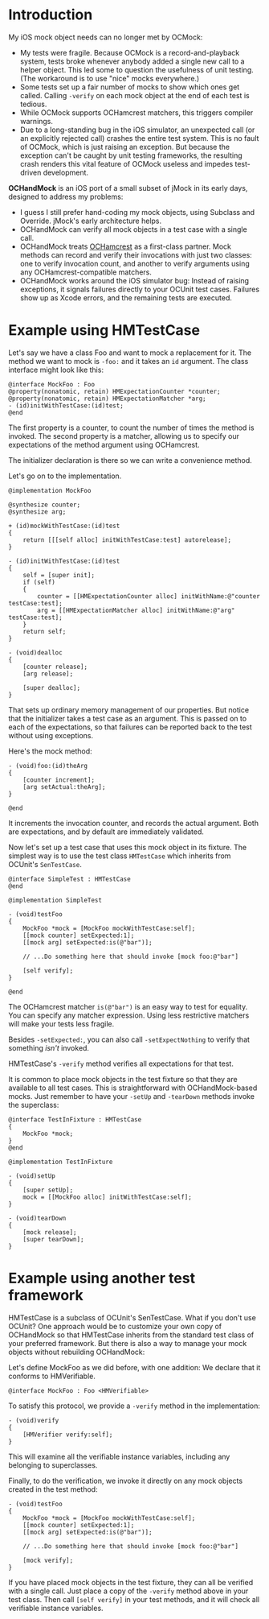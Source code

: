 Introduction
============

My iOS mock object needs can no longer met by OCMock:

* My tests were fragile. Because OCMock is a record-and-playback system, tests
  broke whenever anybody added a single new call to a helper object. This led
  some to question the usefulness of unit testing. (The workaround is to use
  "nice" mocks everywhere.)
* Some tests set up a fair number of mocks to show which ones get called.
  Calling `-verify` on each mock object at the end of each test is tedious.
* While OCMock supports OCHamcrest matchers, this triggers compiler warnings.
* Due to a long-standing bug in the iOS simulator, an unexpected call (or an
  explicitly rejected call) crashes the entire test system. This is no fault of
  OCMock, which is just raising an exception. But because the exception can't be
  caught by unit testing frameworks, the resulting crash renders this vital
  feature of OCMock useless and impedes test-driven development.

**OCHandMock** is an iOS port of a small subset of jMock in its early days,
designed to address my problems:

* I guess I still prefer hand-coding my mock objects, using Subclass and
  Override. jMock's early architecture helps.
* OCHandMock can verify all mock objects in a test case with a single call.
* OCHandMock treats [OCHamcrest](https://github.com/jonreid/OCHamcrest) as a
  first-class partner. Mock methods can record and verify their invocations with
  just two classes: one to verify invocation count, and another to verify
  arguments using any OCHamcrest-compatible matchers.
* OCHandMock works around the iOS simulator bug: Instead of raising exceptions,
  it signals failures directly to your OCUnit test cases. Failures show up as
  Xcode errors, and the remaining tests are executed.


Example using HMTestCase
========================

Let's say we have a class Foo and want to mock a replacement for it. The method
we want to mock is `-foo:` and it takes an `id` argument. The class interface
might look like this:

    @interface MockFoo : Foo
    @property(nonatomic, retain) HMExpectationCounter *counter;
    @property(nonatomic, retain) HMExpectationMatcher *arg;
    - (id)initWithTestCase:(id)test;
    @end

The first property is a counter, to count the number of times the method is
invoked. The second property is a matcher, allowing us to specify our
expectations of the method argument using OCHamcrest.

The initializer declaration is there so we can write a convenience method.

Let's go on to the implementation.

    @implementation MockFoo

    @synthesize counter;
    @synthesize arg;

    + (id)mockWithTestCase:(id)test
    {
        return [[[self alloc] initWithTestCase:test] autorelease];
    }

    - (id)initWithTestCase:(id)test
    {
        self = [super init];
        if (self)
        {
            counter = [[HMExpectationCounter alloc] initWithName:@"counter testCase:test];
            arg = [[HMExpectationMatcher alloc] initWithName:@"arg" testCase:test];
        }
        return self;
    }

    - (void)dealloc
    {
        [counter release];
        [arg release];

        [super dealloc];
    }

That sets up ordinary memory management of our properties. But notice that the
initializer takes a test case as an argument. This is passed on to each of the
expectations, so that failures can be reported back to the test without using
exceptions.

Here's the mock method:

    - (void)foo:(id)theArg
    {
        [counter increment];
        [arg setActual:theArg];
    }

    @end

It increments the invocation counter, and records the actual argument. Both are
expectations, and by default are immediately validated.

Now let's set up a test case that uses this mock object in its fixture. The
simplest way is to use the test class `HMTestCase` which inherits from OCUnit's
`SenTestCase`.

    @interface SimpleTest : HMTestCase
    @end

    @implementation SimpleTest

    - (void)testFoo
    {
        MockFoo *mock = [MockFoo mockWithTestCase:self];
        [[mock counter] setExpected:1];
        [[mock arg] setExpected:is(@"bar")];

        // ...Do something here that should invoke [mock foo:@"bar"]

        [self verify];
    }

    @end

The OCHamcrest matcher `is(@"bar")` is an easy way to test for equality. You can
specify any matcher expression. Using less restrictive matchers will make your
tests less fragile.

Besides `-setExpected:`, you can also call `-setExpectNothing` to verify that
something _isn't_ invoked.

HMTestCase's `-verify` method verifies all expectations for that test.

It is common to place mock objects in the test fixture so that they are
available to all test cases. This is straightforward with OCHandMock-based
mocks. Just remember to have your `-setUp` and `-tearDown` methods invoke the
superclass:

    @interface TestInFixture : HMTestCase
    {
        MockFoo *mock;
    }
    @end

    @implementation TestInFixture

    - (void)setUp
    {
        [super setUp];
        mock = [[MockFoo alloc] initWithTestCase:self];
    }

    - (void)tearDown
    {
        [mock release];
        [super tearDown];
    }


Example using another test framework
====================================

HMTestCase is a subclass of OCUnit's SenTestCase. What if you don't use OCUnit?
One approach would be to customize your own copy of OCHandMock so that
HMTestCase inherits from the standard test class of your preferred framework.
But there is also a way to manage your mock objects without rebuilding
OCHandMock:

Let's define MockFoo as we did before, with one addition: We declare that it conforms to HMVerifiable.

    @interface MockFoo : Foo <HMVerifiable>

To satisfy this protocol, we provide a `-verify` method in the implementation:

    - (void)verify
    {
        [HMVerifier verify:self];
    }

This will examine all the verifiable instance variables, including any belonging
to superclasses.

Finally, to do the verification, we invoke it directly on any mock objects created in the test method:

    - (void)testFoo
    {
        MockFoo *mock = [MockFoo mockWithTestCase:self];
        [[mock counter] setExpected:1];
        [[mock arg] setExpected:is(@"bar")];

        // ...Do something here that should invoke [mock foo:@"bar"]

        [mock verify];
    }

If you have placed mock objects in the test fixture, they can all be verified
with a single call. Just place a copy of the `-verify` method above in your test
class. Then call `[self verify]` in your test methods, and it will check all
verifiable instance variables.

